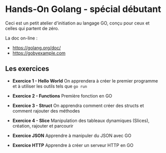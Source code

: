 # Hands-On Golang - spécial débutant

Ceci est un petit atelier d'initiation au langage GO, conçu pour ceux et celles qui partent de zéro.

La doc on-line :
 
* https://golang.org/doc/
* https://gobyexample.com


## Les exercices

* **Exercice 1 - Hello World**
On apprendera à créer le premier programme et à utiliser les outils tels que `go run`

* **Exercice 2 - Functions**
Première fonction en GO

* **Exercice 3 - Struct**
On apprendra comment créer des structs et comment rajouter des méthodes

* **Exercice 4 - Slice**
Manipulation des tableaux dynamiques (Slices), création, rajouter et parcourir

* **Exercice JSON**
Apprendre à manipuler du JSON avec GO

* **Exercice HTTP**
Apprendre à créer un serveur HTTP en GO